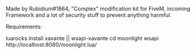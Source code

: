 Made by Rubidium#1864, "Complex" modification kit for FiveM, incoming Framework and a lot of security stuff to prevent anything harmful. 

Requirements:

luarocks install xavante || wsapi-xavante
cd moonlight
wsapi
http://localhost:8080/moonlight.lua/
